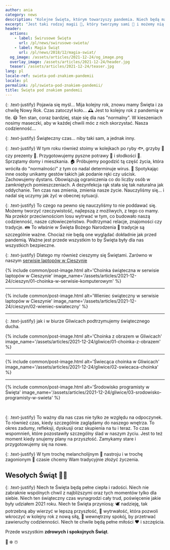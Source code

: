```yaml
---
author: ania
category: news
description: "Kolejne Święta, którym towarzyszy pandemia. Niech będą magicznym czasem dla nas wszystkich"
excerpt: "Jest taki rodzaj magii 🌟, który tworzymy sami 🧙 i możemy nią obdarować innych. Niech te Święta wypełnione będą magią naszych wspólnych działań o lepsze jutro."
header:
  actions:
    - label: Świrusowe Święta
      url: /pl/news/swirusowe-swieta/
    - label: Magia Świąt
      url: /pl/news/2018/12/magia-swiat/
  og_image: /assets/articles/2021-12-24/og_image.png
  overlay_image: /assets/articles/2021-12-24/header.jpg
  teaser: /assets/articles/2021-12-24/teaser.jpg
lang: pl
locale-ref: swieta-pod-znakiem-pandemii
locale: pl
permalink: /pl/swieta-pod-znakiem-pandemii/
title: Święta pod znakiem pandemii
---
```


{: .text-justify}
Pojawia się myśl... Mija kolejny rok, znowu mamy Święta i za chwilę Nowy Rok.
Czas zatoczył koło...
🕰️
Jest to kolejny rok z pandemią w tle.
😷
Ten stan, coraz bardziej, staje się dla nas "normalny".
W kieszeniach nosimy maseczki, aby w każdej chwili móc z nich skorzystać.
Nasza codzienność...

{: .text-justify}
Świąteczny czas... niby taki sam, a jednak inny.

{: .text-justify}
W tym roku również stoimy w kolejkach po ryby 🐟, grzyby 🍄 czy prezenty 🎁.
Przygotowujemy pyszne potrawy 🍲 i słodkości 🥧.
Sprzątamy domy i mieszkania.
🏠
Próbujemy pogodzić tą część życia, która wróciła do "normalności" z tym co nadal determinuje wirus.
🦠
Spotykając inne osoby unikamy gestów takich jak podanie ręki czy uścisk.
Zachowujemy dystans.
Obowiązują ograniczenia co do liczby osób w zamkniętych pomieszczeniach.
A dezynfekcja rąk stała się tak naturalna jak oddychanie.
Ten czas nas zmienia, zmienia nasze życie.
Nauczyliśmy się... i nadal się uczymy jak żyć w obecnej sytuacji.

{: .text-justify}
To czego na pewno się nauczyliśmy to nie poddawać się.
Możemy tworzyć rzeczywistość, najlepszą z możliwych, z tego co mamy.
Na przekór przeciwnościom losu wytrwać w tym, co budowało naszą codzienność, nasze człowieczeństwo.
Podtrzymać relacje, znajomości czy tradycje.
👪
To właśnie w Święta Bożego Narodzenia
🎄
tradycje są szczególnie ważne.
Chociaż nie będą one wyglądać dokładnie jak przed pandemią.
Ważne jest przede wszystkim to by Święta były dla nas wszystkich bezpieczne.

{: .text-justify}
Dlatego my również cieszymy się Świętami.
Zarówno w naszym [serwisie laptopów w Cieszynie](https://fractalsoft.org/pl/cieszyn)

{% include common/post-image.html
           alt='Choinka świąteczna w serwisie laptopów w Cieszynie'
           image_name='/assets/articles/2021-12-24/cieszyn/01-choinka-w-serwisie-komputerowym'
%}

<hr>

{% include common/post-image.html
           alt='Wieniec świąteczny w serwisie laptopów w Cieszynie'
           image_name='/assets/articles/2021-12-24/cieszyn/02-wieniec-swiateczny'
%}

<hr>

{: .text-justify}
jak i w biurze Gliwicach podtrzymujemy świątecznego ducha.

{% include common/post-image.html
           alt='Choinka z obrazem w Gliwicach'
           image_name='/assets/articles/2021-12-24/gliwice/01-choinka-z-obrazem'
%}

<hr>

{% include common/post-image.html
           alt='Świecąca choinka w Gliwicach'
           image_name='/assets/articles/2021-12-24/gliwice/02-swiecaca-choinka'
%}

<hr>

{% include common/post-image.html
           alt='Środowisko programisty w Święta'
           image_name='/assets/articles/2021-12-24/gliwice/03-srodowisko-programisty-w-swieta'
%}

<br>

{: .text-justify}
To ważny dla nas czas nie tylko ze względu na odpoczynek.
To również czas, kiedy szczególnie zaglądamy do naszego wnętrza.
To okres zadumy, refleksji, dyskusji oraz skupienia na tu i teraz.
To czas wspomnień, które pozostawiły szczególny ślad w naszym życiu.
Jest to też moment kiedy snujemy plany na przyszłość.
Zamykamy stare i przygotowujemy się na nowe.

{: .text-justify}
W tym trochę melancholijnym
🤔
nastroju i w trochę zagonionym
🏃
czasie chcemy Wam tradycyjnie złożyć życzenia.

## Wesołych Świąt 🎅🎁

{: .text-justify}
Niech te Święta będą pełne ciepła i radości.
Niech nie zabraknie wspólnych chwil z najbliższymi oraz tych momentów tylko dla siebie.
Niech ten świąteczny czas wynagrodzi cały trud, poświęcenie jakie były udziałem 2021 roku.
Niech te Święta przyniosą:
🕊️
nadzieję, tak potrzebną aby wierzyć w lepszą przyszłość,
💪
wytrwałość, która pozwoli wkroczyć w kolejny rok z nową siłą,
🧘
wewnętrzny spokój, by przetrwać zawieruchy codzienności.
Niech te chwile będą pełne miłości
❤️
i szczęścia.

Przede wszystkim **zdrowych i spokojnych Świąt**.

🎄
❄️
☃️
